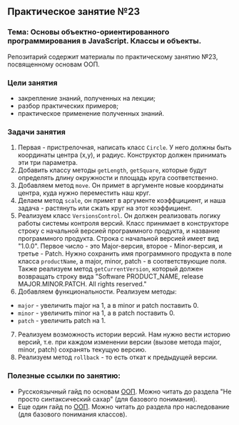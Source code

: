 ## Практическое занятие №23

### Тема: Основы объектно-ориентированного программирования в JavaScript. Классы и объекты.

Репозитарий содержит материалы по практическому занятию №23, посвященному основам ООП.

### Цели занятия
- закрепление знаний, полученных на лекции;
- разбор практических примеров;
- практическое применение полученных знаний.

### Задачи занятия
1. Первая - пристрелочная, написать класс `Circle`. У него должны быть координаты центра (x,y), и радиус. Конструктор должен принимать эти три параметра.
2. Добавить классу методы `getLength`, `getSquare`, которые будут определять длину окружности и площадь круга соответственно.
3. Добавляем метод `move`. Он примет в аргументе новые координаты центра, куда нужно переместить наш круг.
4. Делаем метод `scale`, он примет в аргументе коэффцициент, и наша задача - растянуть или сжать круг на этот коэффициент.
5.  Реализуем класс `VersionsControl`. Он должен реализовать логику работы системы контроля версий. Класс принимает в конструкторе строку с начальной версией программного продукта, и название программного продукта. Строка с начальной версией имеет вид "1.0.0". Первое число - это Major-версия, второе - Minor-версия, и третье - Patch. Нужно сохранить имя программного продукта в поле класса `productName`, а major, minor, patch - в соответствующие поля. Также реализуем метод `getCurrentVersion`, который должен возвращать строку вида "Software PRODUCT_NAME, release MAJOR.MINOR.PATCH. All rights reserved."
6. Добавляем функциональности. Реализуем методы:
 - `major` - увеличить major на 1, а в minor и patch поставить 0.
 - `minor` - увеличить minor на 1, а в patch поставить 0.
 - `patch` - увеличить patch на 1.
7. Реализуем возможность истории версий. Нам нужно вести историю версий, т.е. при каждом изменении версии (вызове метода major, minor, patch) сохранять текущую версию.
8. Реализуем метод `rollback` - то есть откат к предыдущей версии.


### Полезные ссылки по занятию:
 - Русскоязычный гайд по основам [ООП](https://learn.javascript.ru/class). Можно читать до раздела "Не просто синтаксический сахар" (для базового понимания).
 - Еще один гайд по [ООП](https://proglib.io/p/uchebnik-po-javascript-oop-na-prostyh-primerah-2022-06-26). Можно читать до раздела про наследование (для базового понимания классов).